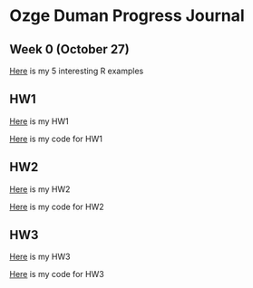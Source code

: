 # Ozge Duman Progress Journal

## Week 0 (October 27)

[Here](files\example_homework_0.html) is my 5 interesting R examples

## HW1

[Here](files\HW1_ozgeduman.html) is my HW1

[Here](files\hw1.ipynb) is my code for HW1

## HW2

[Here](files\HW2_ozgeduman.html) is my HW2

[Here](files\HW2_ozgeduman.ipynb) is my code for HW2

## HW3

[Here](files\HW3_ozgeduman.html) is my HW3

[Here](files\HW3_ozgeduman.ipynb) is my code for HW3
